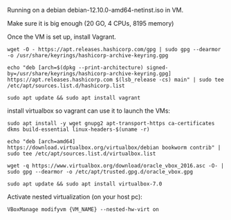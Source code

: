 Running on a debian debian-12.10.0-amd64-netinst.iso in VM.

Make sure it is big enough (20 GO, 4 CPUs, 8195 memory)

Once the VM is set up, install Vagrant.

```
wget -O - https://apt.releases.hashicorp.com/gpg | sudo gpg --dearmor -o /usr/share/keyrings/hashicorp-archive-keyring.gpg

echo "deb [arch=$(dpkg --print-architecture) signed-by=/usr/share/keyrings/hashicorp-archive-keyring.gpg] https://apt.releases.hashicorp.com $(lsb_release -cs) main" | sudo tee /etc/apt/sources.list.d/hashicorp.list

sudo apt update && sudo apt install vagrant
```

install virtualbox so vagrant can use it to launch the VMs:

```
sudo apt install -y wget gnupg2 apt-transport-https ca-certificates dkms build-essential linux-headers-$(uname -r)

echo "deb [arch=amd64] https://download.virtualbox.org/virtualbox/debian bookworm contrib" | sudo tee /etc/apt/sources.list.d/virtualbox.list

wget -q https://www.virtualbox.org/download/oracle_vbox_2016.asc -O- | sudo gpg --dearmor -o /etc/apt/trusted.gpg.d/oracle_vbox.gpg

sudo apt update && sudo apt install virtualbox-7.0
```

Activate nested virtualization (on your host pc):
```
VBoxManage modifyvm {VM_NAME} --nested-hw-virt on
```